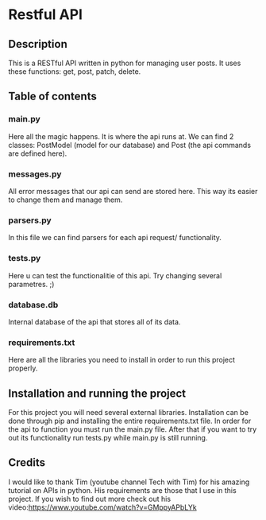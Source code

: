 # Restful API
##  Description
This is a RESTful API written in python for managing user posts. It uses these functions: get, post, patch, delete.
## Table of contents
### main.py
Here all the magic happens. It is where the api runs at. We can find 2 classes: PostModel (model for our database) and Post (the api commands are defined here).
### messages.py
All error messages that our api can send are stored here. This way its easier to change them and manage them.
### parsers.py
In this file we can find parsers for each api request/ functionality.
### tests.py
Here u can test the functionalitie of this api. Try changing several parametres. ;)
### database.db
Internal database of the api that stores all of its data.
### requirements.txt
Here are all the libraries you need to install in order to run this project properly.
## Installation and running the project
For this project you will need several external libraries. Installation can be done through pip and installing the entire requirements.txt file. In order for the api to function you must run the main.py file. After that if you want to try out its functionality run tests.py while main.py is still running.
## Credits
I would like to thank Tim (youtube channel Tech with Tim) for his amazing tutorial on APIs in python. His requirements are those that I use in this project. If you wish to find out more check out his video:https://www.youtube.com/watch?v=GMppyAPbLYk
